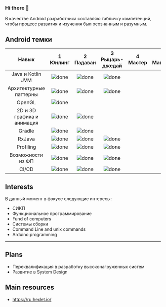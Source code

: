 ### Hi there 👋

В качестве Android разработчика составляю табличку компетенций, чтобы процесс развития и изучения был осознанным и разумным.


## Android темки
[done]: https://user-images.githubusercontent.com/29199184/32275438-8385f5c0-bf0b-11e7-9406-42265f71e2bd.png "Done"

|               Навык                | 1<br>Юнлинг | 2<br>Падаван        | 3<br>Рыцарь-джедай     | 4<br>Мастер | 5<br>Магистр | 6<br>Магистр Йода    |
|:--------------------------------:|:-----------------:|:-------------:|:-------------:|:----------------:|:--------------:|:---------------:|
|Java и Kotlin JVM                   | ![done][done]     | ![done][done] | ![done][done] |     |   |                 |
|Архитектурные паттерны              | ![done][done]     | ![done][done] | ![done][done] |     |   |                 |
|OpenGL                              | ![done][done]     |               |               |     |   |                 |
|2D и 3D графика и анимация          | ![done][done]     | ![done][done] |               |     |   |                 |
|Gradle                              | ![done][done]     | ![done][done] |               |     |   |                 |
|RxJava                              | ![done][done]     | ![done][done] |![done][done]  |     |   |                 |
|Profiling                           | ![done][done]     | ![done][done] |![done][done]  |     |   |                 |
|Возможности из ФП                   | ![done][done]     | ![done][done] |![done][done]  |     |   |                 |
|CI/CD                               | ![done][done]     | ![done][done] |![done][done]  |     |   |                 |


## Interests

В данный момент в фокусе следующие интересы:

+ СИКП
+ Функциональное программирование
+ Fund of computers
+ Системы сборки
+ Command Line and unix commands
+ Arduino programming

----

## Plans

+ Переквалификация в разработку высоконагруженных систем
+ Развитие в System Design

## Main resources
- https://ru.hexlet.io/

<!--
**Marche1os/Marche1os** is a ✨ _special_ ✨ repository because its `README.md` (this file) appears on your GitHub profile.

Here are some ideas to get you started:

- 🔭 I’m currently working on ...
- 🌱 I’m currently learning ...
- 👯 I’m looking to collaborate on ...
- 🤔 I’m looking for help with ...
- 💬 Ask me about ...
- 📫 How to reach me: ...
- 😄 Pronouns: ...
- ⚡ Fun fact: ...
-->
